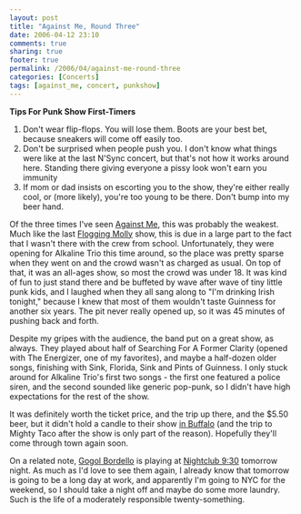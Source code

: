 ```yaml
---
layout: post
title: "Against Me, Round Three"
date: 2006-04-12 23:10
comments: true
sharing: true
footer: true
permalink: /2006/04/against-me-round-three
categories: [Concerts]
tags: [against_me, concert, punkshow]
---
```

<p><b>Tips For Punk Show First-Timers</b></p>
<ol>
<li>Don't wear flip-flops.  You will lose them.  Boots are your best bet, because sneakers will come off easily too.</li>
<li>Don't be surprised when people push you.  I don't know what things were like at the last N'Sync concert, but that's not how it works around here.  Standing there giving everyone a pissy look won't earn you immunity</li>
<li>If mom or dad insists on escorting you to the show, they're either really cool, or (more likely), you're too young to be there.  Don't bump into my beer hand.</li></ol>

<p>
Of the three times I've seen <a href="http://againstme.net/">Against Me</a>, this was probably the weakest.  Much like the last <a href="/2006/02/flogging-molly-take-three">Flogging Molly</a> show, this is due in a large part to the fact that I wasn't there with the crew from school.  Unfortunately, they were opening for Alkaline Trio this time around, so the place was pretty sparse when they went on and the crowd wasn't as charged as usual.  On top of that, it was an all-ages show, so most the crowd was under 18.  It was kind of fun to just stand there and be buffeted by wave after wave of tiny little punk kids, and I laughed when they all sang along to "I'm drinking Irish tonight," because I knew that most of them wouldn't taste Guinness for another six years.  The pit never really opened up, so it was 45 minutes of pushing back and forth.
</p><p>
Despite my gripes with the audience, the band put on a great show, as always.  They played about half of Searching For A Former Clarity (opened with The Energizer, one of my favorites), and maybe a half-dozen older songs, finishing with Sink, Florida, Sink and Pints of Guinness.  I only stuck around for Alkaline Trio's first two songs - the first one featured a police siren, and the second sounded like generic pop-punk, so I didn't have high expectations for the rest of the show.
</p><p>
It was definitely worth the ticket price, and the trip up there, and the $5.50 beer, but it didn't hold a candle to their show <a href="/2005/10/show-roundup">in Buffalo</a> (and the trip to Mighty Taco after the show is only part of the reason).  Hopefully they'll come through town again soon.
</p><p>
On a related note, <a href="http://www.gogolbordello.com/">Gogol Bordello</a> is playing at <a href="http://www.930.com/">Nightclub 9:30</a> tomorrow night.  As much as I'd love to see them again, I already know that tomorrow is going to be a long day at work, and apparently I'm going to NYC for the weekend, so I should take a night off and maybe do some more laundry.  Such is the life of a moderately responsible twenty-something.
</p>
